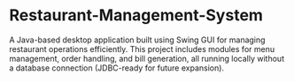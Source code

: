# Restaurant-Management-System
A Java-based desktop application built using Swing GUI for managing restaurant operations efficiently. This project includes modules for menu management, order handling, and bill generation, all running locally without a database connection (JDBC-ready for future expansion).
